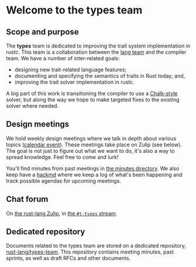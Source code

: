 # Welcome to the types team

## Scope and purpose

The **types** team is dedicated to improving the trait
system implementation in rustc. This team is a collaboration
between the [lang team] and the compiler team. We have a number of inter-related
goals:

- designing new trait-related language features;
- documenting and specifying the semantics of traits in Rust today; and,
- improving the trait solver implementation in rustc.

[lang team]: https://github.com/rust-lang/lang-team/

A big part of this work is transitioning the compiler to use a
[Chalk-style] solver, but along the way we hope to make targeted fixes
to the existing solver where needed.

[Chalk-style]: https://github.com/rust-lang-nursery/chalk

## Design meetings

We hold weekly design meetings where we talk in depth about various
topics ([calendar event][ce-design]).  These meetings take place on Zulip (see below). The goal is
not just to figure out what we want to do, it's also a way to spread
knowledge. Feel free to come and lurk!

[ce-design]: https://calendar.google.com/event?action=TEMPLATE&tmeid=MnFmbmdkaGV0aXE3Zjc4cjlpNWVjNDRoZXMgNnU1cnJ0Y2U2bHJ0djA3cGZpM2RhbWdqdXNAZw&tmsrc=6u5rrtce6lrtv07pfi3damgjus%40group.calendar.google.com

You'll find minutes from past meetings in [the minutes
directory](minutes). We also keep have a
[hackmd](https://hackmd.io/nrhN5A8sR2eY9UdfJTKcJg?edit) where we keep
a log of what's been happening and track possible agendas for upcoming
meetings.

## Chat forum

On [the rust-lang Zulip][z], in [the `#t-types` stream][s].

[z]: https://rust-lang.zulipchat.com/
[s]: https://rust-lang.zulipchat.com/#narrow/stream/144729-t-types

## Dedicated repository

Documents related to the types team are stored on a
dedicated repository, [rust-lang/types-team]. This repository contains
meeting minutes, past sprints, as well as draft RFCs and other
documents.

[rust-lang/types-team]: https://github.com/rust-lang/types-team
